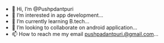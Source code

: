 - 👋 Hi, I’m @Pushpdantpuri
- 👀 I’m interested in app development...
- 🌱 I’m currently learning B.tech...
- 💞️ I’m looking to collaborate on android application...
- 📫 How to reach me my email pushpadantpuri.@gmail.com...

<!---
Pushpdantpuri/Pushpdantpuri is a ✨ special ✨ repository because its `README.md` (this file) appears on your GitHub profile.
You can click the Preview link to take a look at your changes.
--->
